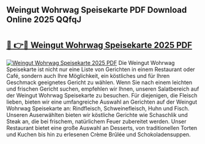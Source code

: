 ## Weingut Wohrwag Speisekarte PDF Download Online 2025 QQfqJ

# <h2><a href="http://gccy9t.nevu.top/?p=Weingut+Wohrwag+Speisekarte">🔗 👉🔴 Weingut Wohrwag Speisekarte 2025 PDF</a></h2>

[![Weingut Wohrwag Speisekarte 2025 PDF](https://i.imgur.com/dBaPXMq.png)](http://gccy9t.nevu.top/?p=Weingut+Wohrwag+Speisekarte)
Die Weingut Wohrwag Speisekarte ist nicht nur eine Liste von Gerichten in einem Restaurant oder Café, sondern auch Ihre Möglichkeit, ein köstliches und für Ihren Geschmack geeignetes Gericht zu wählen. Wenn Sie nach einem leichten und frischen Gericht suchen, empfehlen wir Ihnen, unseren Salatbereich auf der Weingut Wohrwag Speisekarte zu besuchen. Für diejenigen, die Fleisch lieben, bieten wir eine umfangreiche Auswahl an Gerichten auf der Weingut Wohrwag Speisekarte an: Rindfleisch, Schweinefleisch, Huhn und Fisch. Unseren Auserwählten bieten wir köstliche Gerichte wie Schaschlik und Steak an, die bei frischem, natürlichem Feuer zubereitet werden. Unser Restaurant bietet eine große Auswahl an Desserts, von traditionellen Torten und Kuchen bis hin zu erlesenen Crème Brûlée und Schokoladensuppen.
